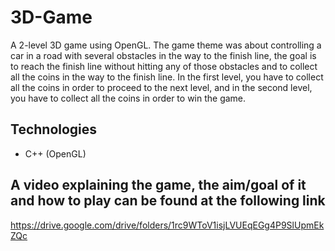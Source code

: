 # 3D-Game
A 2-level 3D game using OpenGL. The game theme was about controlling a car in a road with several obstacles in the way to the finish line, the goal is to reach the finish line without hitting any of those obstacles and to collect all the coins in the way to the finish line. In the first level, you have to collect all the coins in order to proceed to the next level, and in the second level, you have to collect all the coins in order to win the game.

## Technologies
- C++ (OpenGL)

## A video explaining the game, the aim/goal of it and how to play can be found at the following link
https://drive.google.com/drive/folders/1rc9WToV1isjLVUEqEGg4P9SlUpmEkZQc
